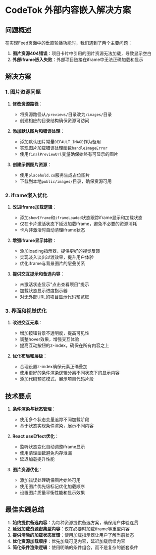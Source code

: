 # CodeTok 外部内容嵌入解决方案

## 问题概述

在实现Feed页面中的垂直轮播功能时，我们遇到了两个主要问题：

1. **图片资源404错误**：项目卡片中引用的图片资源无法加载，导致显示空白
2. **外部iframe嵌入失败**：外部项目链接在iframe中无法正确加载和显示

## 解决方案

### 1. 图片资源问题

1. **修改资源路径**：
   - 将资源路径从`/previews/`目录改为`/images/`目录
   - 创建相应的目录结构确保资源可访问

2. **添加默认图片和错误处理**：
   - 添加默认图片常量`DEFAULT_IMAGE`作为备用
   - 实现图片加载错误处理函数`handleImageError`
   - 使用`finalPreviewUrl`变量确保始终有可显示的图片

3. **创建示例图片资源**：
   - 使用`placehold.co`服务生成占位图片
   - 下载到本地`public/images/`目录，确保资源可用

### 2. iframe嵌入优化

1. **改进iframe加载逻辑**：
   - 添加`showIframe`和`iframeLoaded`状态跟踪iframe显示和加载状态
   - 仅在卡片激活状态下延迟加载iframe，避免不必要的资源消耗
   - 卡片非激活时自动清理iframe状态

2. **增强iframe显示体验**：
   - 添加loading指示器，提供更好的视觉反馈
   - 实现淡入淡出过渡效果，提升用户体验
   - 优化iframe与背景图片的层叠关系

3. **提供交互提示和备选内容**：
   - 未激活状态显示"点击查看项目"提示
   - 加载状态显示进度指示器
   - 对无外部URL的项目显示代码预览框

### 3. 界面和视觉优化

1. **改进交互元素**：
   - 增加按钮背景不透明度，提高可见性
   - 调整hover效果，增强交互体验
   - 提高互动按钮的z-index，确保在所有内容之上

2. **优化布局和层级**：
   - 合理设置z-index确保元素正确叠加
   - 使用更好的条件渲染逻辑分离不同状态下的显示内容
   - 添加代码预览模式，展示项目代码片段

## 技术要点

1. **条件渲染与状态管理**：
   - 使用多个状态变量追踪不同加载阶段
   - 基于状态实现条件渲染，展示不同内容

2. **React useEffect优化**：
   - 监听状态变化自动调整iframe显示
   - 使用清理函数避免内存泄漏
   - 延迟加载提升性能

3. **图片资源优化**：
   - 添加错误处理确保图片始终可用
   - 使用图片优先级标记优化加载顺序
   - 设置图片质量平衡性能和显示效果

## 最佳实践总结

1. **始终提供备选内容**：为每种资源提供备选方案，确保用户体验连贯
2. **延迟加载资源密集型内容**：仅在必要时加载iframe等重型内容
3. **提供清晰的加载状态反馈**：使用加载指示器让用户了解当前状态
4. **优化资源加载顺序**：优先加载可见内容，延迟加载后续内容
5. **简化条件渲染逻辑**：使用明确的条件组合，而不是复杂的嵌套条件 